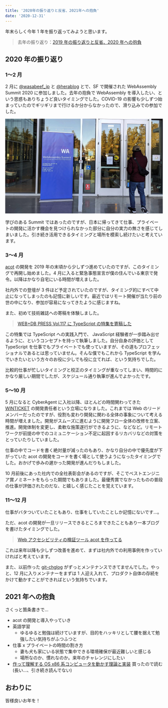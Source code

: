 ```yaml
---
title: '2020年の振り返りと反省、2021年への抱負'
date: '2020-12-31'
---
```


年末らしく今年 1 年を振り返ってみようと思います。

> 去年の振り返り：[2019 年の振り返りと反省、2020 年への抱負](https://blog.wadackel.me/2019/ref/)

## 2020 年の振り返り

### 1〜2 月

2 月に [@wasabeef_jp](https://twitter.com/wasabeef_jp) と [@herablog](https://twitter.com/herablog) とで、SF で開催された WebAssembly Summit 2020 に参加しました。去年の抱負で WebAssembly を導入したい、という思惑もありちょうど良いタイミングでした。COVID-19 の影響も少しずつ始まっていたのでギリギリまで行けるか分からなかったので、滑り込みでの参加でした。

![WebAssembly Summit 2020](./webassemblysummit.jpg)

学びのある Summit ではあったのですが、日本に帰ってきて仕事、プライベートの開発に活かす機会を見つけられなかった部分に自分の実力の無さを感じてしまいました。引き続き活用できるタイミングと場所を模索し続けたいと考えています。

### 3〜4 月

[acot](https://github.com/acot-a11y/acot) の開発を 2019 年の末頃から少しずつ進めていたのですが、このタイミングで再開し始めました。4 月に入ると緊急事態宣言が僕の住んでいる東京で発令。以降はかなり自宅にいる時間が増えました。

社内外での登壇が 3 件ほど予定されていたのですが、タイミング的にすべて中止になってしまったのも記憶に新しいです。最近ではリモート開催が当たり前の世の中になり、参加が容易になってきたように感じますね。

また、初めて技術雑誌への寄稿を体験しました。

> [WEB+DB PRESS Vol.117 に TypeScript の特集を寄稿した](https://blog.wadackel.me/2020/wdpress-typescript/)

この特集では TypeScript への実践入門で、 JavaScript 経験者が一歩踏み出せるように、というコンセプトを持って執筆しました。自分自身の評価として TypeScript を仕事でもプライベートでも使っていますが、その道もプロフェッショナルであるとは思っていません。そんな僕でもこれから TypeScript を学んでいきたいという方々のお役に少しでも役に立てれば、という気持ちでした。

比較的仕事が忙しいタイミングと校正のタイミングが重なってしまい、時間的にかなり厳しい期間でしたが、スケジュール通り執筆が進んでよかったです。

### 5〜10 月

5 月になると CyberAgent に入社以降、ほとんどの時間関わってきた [WINTICKET](https://www.winticket.jp) の開発責任者という立場になりました。これまでは Web のリードメンバーだったのですが、役割も変わり開発に関わる全体の事象について考える時間が増えました。開発がスムーズに進むように開発フロー全体の改修を立案、推進。開発体制を変更し、柔軟な施策遂行ができるように、などなど。リモートワークが前提の中でのコミュニケーション不足に起因するリカバリなどの対策をとっていたりしていました。

仕事の中でコードを書く絶対量が減ったのもあり、かなり自分の中で優先度が下がっていた acot の開発をコードを書く場として使うようになったタイミングでした。おかげで歩みの遅かった開発が進んだりもしました。

10 月前後にあった社内での全社表彰会があるのですが、そこでベストエンジニア賞ノミネートをもらった期間でもありました。最優秀賞でなかったものの普段の仕事が評価されたのだな、と嬉しく感じたことを覚えています。

### 11〜12 月

仕事がバタついていたこともあり、仕事をしていたことしか記憶にないです...。

ただ、acot の開発が一旦リリースできるところまできたこともあり一本ブログを書けたタイミングでした。

> [Web アクセシビリティの検証ツール acot を作ってる](https://blog.wadackel.me/2020/acot/)

これは来年以降も少しずつ改善を進めて、まずは社内外での利用事例を作っていければと考えています。

また、以前作った [git-chglog](https://github.com/git-chglog/git-chglog) がずっとメンテナンスできてませんでした。やっと、12 月に入りメンテナーをまずは 1 人迎え入れて、プロダクト自体の存続をかけて動かすことができればという気持ちでいます。

## 2021 年への抱負

さくっと箇条書きで...

- acot の開発と導入やっていき
- 英語学習
  - ゆるゆると勉強は続けていますが、目的をハッキリとして腰を据えて勉強したい気持ちがふつふつと
- 仕事 x プライベートの時間の割き方
  - 妻も犬も家にいる状態で集中できる環境確保が最近難しいと感じる
  - 場所なのか、慣れなのか。来年のチャレンジにしたい
- [作って理解する OS x86 系コンピュータを動かす理論と実装](https://www.amazon.co.jp/%E4%BD%9C%E3%81%A3%E3%81%A6%E7%90%86%E8%A7%A3%E3%81%99%E3%82%8BOS-x86%E7%B3%BB%E3%82%B3%E3%83%B3%E3%83%94%E3%83%A5%E3%83%BC%E3%82%BF%E3%82%92%E5%8B%95%E3%81%8B%E3%81%99%E7%90%86%E8%AB%96%E3%81%A8%E5%AE%9F%E8%A3%85-%E6%9E%97-%E9%AB%98%E5%8B%B2/dp/429710847X/ref=asc_df_429710847X/?tag=jpgo-22&linkCode=df0&hvadid=342438969336&hvpos=1o1&hvnetw=g&hvrand=4177352930308966266&hvpone=&hvptwo=&hvqmt=&hvdev=c&hvdvcmdl=&hvlocint=&hvlocphy=1009308&hvtargid=pla-822246098107&psc=1&th=1&psc=1) 買ったので読む (長い...、引き続き読んでない)

## おわりに

皆様良いお年を！

